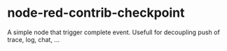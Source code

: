 # node-red-contrib-checkpoint

A simple node that trigger complete event. Usefull for decoupling push of trace, log, chat, ... 

